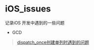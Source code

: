 # iOS_issues
记录iOS 开发中遇到的一些问题

* GCD

> [dispatch_once创建单列时遇到的问题](https://github.com/hello--world/iOS_issues/tree/master/Demo/dispatch_onceDemo)
